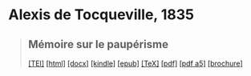 # Alexis de Tocqueville, 1835

> ## Mémoire sur le paupérisme
>  <a title="Source XML/TEI" class="mime48 tei" href="https://hurlus.github.io/tei/tocqueville1835_pauperisme.xml">[TEI]</a>  <a title="HTML une page" class="mime48 html" href="https://hurlus.github.io/tocqueville1835_pauperisme/tocqueville1835_pauperisme.html">[html]</a>  <a title="Bureautique (LibreOffice, MS.Word)" class="mime48 docx" href="https://hurlus.github.io/tocqueville1835_pauperisme/tocqueville1835_pauperisme.docx">[docx]</a>  <a title="Amazon.kindle" class="mime48 mobi" href="https://hurlus.github.io/tocqueville1835_pauperisme/tocqueville1835_pauperisme.mobi">[kindle]</a>  <a title="EPUB, pour liseuses et téléphones" class="mime48 epub" href="https://hurlus.github.io/tocqueville1835_pauperisme/tocqueville1835_pauperisme.epub">[epub]</a>  <a title="LaTeX" class="mime48 tex" href="https://hurlus.github.io/tocqueville1835_pauperisme/tocqueville1835_pauperisme.tex">[TeX]</a>  <a title="PDF à imprimer, A4 2 colonnes" class="mime48 pdf" href="https://hurlus.github.io/tocqueville1835_pauperisme/tocqueville1835_pauperisme.pdf">[pdf]</a>  <a title="PDF à lire, A5 une colonne" class="mime48 a5" href="https://hurlus.github.io/tocqueville1835_pauperisme/tocqueville1835_pauperisme_a5.pdf">[pdf a5]</a>  <a title="Brochure à agrafer, pdf imposé pour imprimante recto/verso" class="mime48 brochure" href="https://hurlus.github.io/tocqueville1835_pauperisme/tocqueville1835_pauperisme_brochure.pdf">[brochure]</a> 

